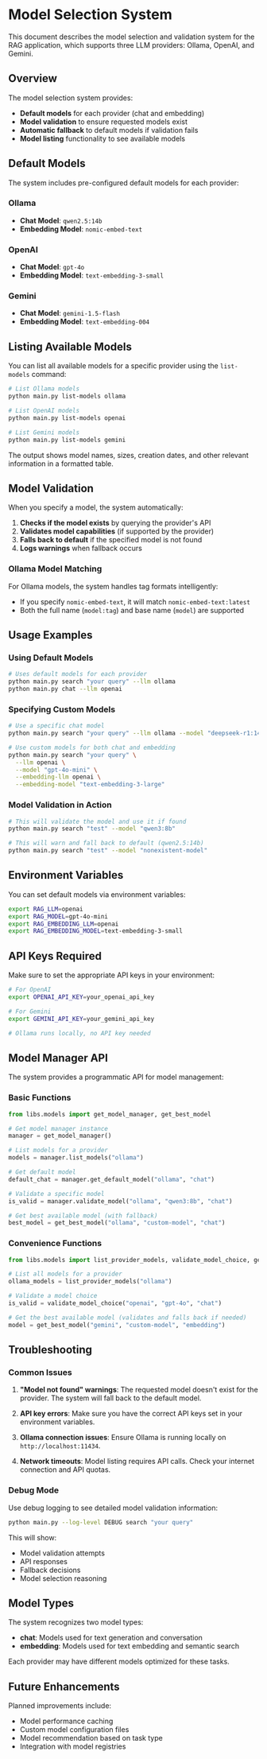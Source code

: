 # Model Selection System

This document describes the model selection and validation system for the RAG application, which supports three LLM providers: Ollama, OpenAI, and Gemini.

## Overview

The model selection system provides:
- **Default models** for each provider (chat and embedding)
- **Model validation** to ensure requested models exist
- **Automatic fallback** to default models if validation fails
- **Model listing** functionality to see available models

## Default Models

The system includes pre-configured default models for each provider:

### Ollama
- **Chat Model**: `qwen2.5:14b`
- **Embedding Model**: `nomic-embed-text`

### OpenAI
- **Chat Model**: `gpt-4o`
- **Embedding Model**: `text-embedding-3-small`

### Gemini
- **Chat Model**: `gemini-1.5-flash`
- **Embedding Model**: `text-embedding-004`

## Listing Available Models

You can list all available models for a specific provider using the `list-models` command:

```bash
# List Ollama models
python main.py list-models ollama

# List OpenAI models
python main.py list-models openai

# List Gemini models
python main.py list-models gemini
```

The output shows model names, sizes, creation dates, and other relevant information in a formatted table.

## Model Validation

When you specify a model, the system automatically:

1. **Checks if the model exists** by querying the provider's API
2. **Validates model capabilities** (if supported by the provider)
3. **Falls back to default** if the specified model is not found
4. **Logs warnings** when fallback occurs

### Ollama Model Matching

For Ollama models, the system handles tag formats intelligently:
- If you specify `nomic-embed-text`, it will match `nomic-embed-text:latest`
- Both the full name (`model:tag`) and base name (`model`) are supported

## Usage Examples

### Using Default Models

```bash
# Uses default models for each provider
python main.py search "your query" --llm ollama
python main.py chat --llm openai
```

### Specifying Custom Models

```bash
# Use a specific chat model
python main.py search "your query" --llm ollama --model "deepseek-r1:14b"

# Use custom models for both chat and embedding
python main.py search "your query" \
  --llm openai \
  --model "gpt-4o-mini" \
  --embedding-llm openai \
  --embedding-model "text-embedding-3-large"
```

### Model Validation in Action

```bash
# This will validate the model and use it if found
python main.py search "test" --model "qwen3:8b"

# This will warn and fall back to default (qwen2.5:14b)
python main.py search "test" --model "nonexistent-model"
```

## Environment Variables

You can set default models via environment variables:

```bash
export RAG_LLM=openai
export RAG_MODEL=gpt-4o-mini
export RAG_EMBEDDING_LLM=openai
export RAG_EMBEDDING_MODEL=text-embedding-3-small
```

## API Keys Required

Make sure to set the appropriate API keys in your environment:

```bash
# For OpenAI
export OPENAI_API_KEY=your_openai_api_key

# For Gemini
export GEMINI_API_KEY=your_gemini_api_key

# Ollama runs locally, no API key needed
```

## Model Manager API

The system provides a programmatic API for model management:

### Basic Functions

```python
from libs.models import get_model_manager, get_best_model

# Get model manager instance
manager = get_model_manager()

# List models for a provider
models = manager.list_models("ollama")

# Get default model
default_chat = manager.get_default_model("ollama", "chat")

# Validate a specific model
is_valid = manager.validate_model("ollama", "qwen3:8b", "chat")

# Get best available model (with fallback)
best_model = get_best_model("ollama", "custom-model", "chat")
```

### Convenience Functions

```python
from libs.models import list_provider_models, validate_model_choice, get_best_model

# List all models for a provider
ollama_models = list_provider_models("ollama")

# Validate a model choice
is_valid = validate_model_choice("openai", "gpt-4o", "chat")

# Get the best available model (validates and falls back if needed)
model = get_best_model("gemini", "custom-model", "embedding")
```

## Troubleshooting

### Common Issues

1. **"Model not found" warnings**: The requested model doesn't exist for the provider. The system will fall back to the default model.

2. **API key errors**: Make sure you have the correct API keys set in your environment variables.

3. **Ollama connection issues**: Ensure Ollama is running locally on `http://localhost:11434`.

4. **Network timeouts**: Model listing requires API calls. Check your internet connection and API quotas.

### Debug Mode

Use debug logging to see detailed model validation information:

```bash
python main.py --log-level DEBUG search "your query"
```

This will show:
- Model validation attempts
- API responses
- Fallback decisions
- Model selection reasoning

## Model Types

The system recognizes two model types:

- **chat**: Models used for text generation and conversation
- **embedding**: Models used for text embedding and semantic search

Each provider may have different models optimized for these tasks.

## Future Enhancements

Planned improvements include:
- Model performance caching
- Custom model configuration files
- Model recommendation based on task type
- Integration with model registries

